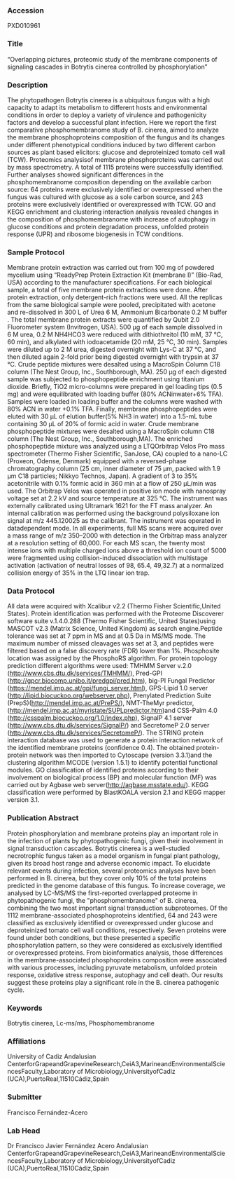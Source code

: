 ### Accession
PXD010961

### Title
“Overlapping pictures, proteomic study of the membrane components of signaling cascades in Botrytis cinerea controlled by phosphorylation”

### Description
The phytopathogen Botrytis cinerea is a ubiquitous fungus with a high capacity to adapt its metabolism to different hosts and environmental conditions in order to deploy a variety of virulence and pathogenicity factors and develop a successful plant infection. Here we report the first comparative phosphomembranome study of B. cinerea, aimed to analyze the membrane phosphoproteins composition of the fungus and its changes under different phenotypical conditions induced by two different carbon sources as plant based elicitors: glucose and deproteinized tomato cell wall (TCW). Proteomics analysisof membrane phosphoproteins was carried out by mass spectrometry. A total of 1115 proteins were successfully identified. Further analyses showed significant differences in the phosphomembranome composition depending on the available carbon source: 64 proteins were exclusively identified or overexpressed when the fungus was cultured with glucose as a sole carbon source, and 243 proteins were exclusively identified or overexpressed with TCW. GO and KEGG enrichment and clustering interaction analysis revealed changes in the composition of phosphomembranome with increase of autophagy in glucose conditions and protein degradation process, unfolded protein response (UPR) and ribosome biogenesis in TCW conditions.

### Sample Protocol
Membrane protein extraction was carried out from 100 mg of powdered mycelium using “ReadyPrep Protein Extraction Kit (membrane I)” (Bio-Rad, USA) according to the manufacturer specifications. For each biological sample, a total of five membrane protein extractions were done. After protein extraction, only detergent-rich fractions were used. All the replicas from the same biological sample were pooled, precipitated with acetone and re-dissolved in 300 L of Urea 6 M, Ammonium Bicarbonate 0.2 M buffer . The total membrane protein extracts were quantified by Qubit 2.0 Fluorometer system (Invitrogen, USA).  500 μg of each sample dissolved in 6 M urea, 0.2 M NH4HCO3 were reduced with dithiothreitol (10 mM, 37 °C, 60 min), and alkylated with iodoacetamide (20 mM, 25 °C, 30 min). Samples were diluted up to 2 M urea, digested overnight with Lys-C at 37 °C, and then diluted again 2-fold prior being digested overnight with trypsin at 37 °C. Crude peptide mixtures were desalted using a MacroSpin Column C18 column (The Nest Group, Inc., Southborough, MA).  250 μg of each digested sample was subjected to phosphopeptide enrichment using titanium dioxide. Briefly, TiO2 micro-columns were prepared in gel loading tips (0.5 mg) and were equilibrated with loading buffer (80% ACNinwater+6% TFA). Samples were loaded in loading buffer and the columns were washed with 80% ACN in water +0.1% TFA. Finally, membrane phosphopeptides were eluted with 30 μL of elution buffer(5% NH3 in water) into a 1.5-mL tube containing 30 μL of 20% of formic acid in water. Crude membrane phosphopeptide mixtures were desalted using a MacroSpin column C18 column (The Nest Group, Inc., Southborough,MA). The enriched phosphopeptide mixture was analyzed using a LTQOrbitrap Velos Pro mass spectrometer (Thermo Fisher Scientific, SanJose, CA) coupled to a nano-LC (Proxeon, Odense, Denmark) equipped with a reversed-phase chromatography column (25 cm, inner diameter of 75 μm, packed with 1.9 μm C18 particles; Nikkyo Technos, Japan). A gradient of 3 to 35% acetonitrile with 0.1% formic acid in 360 min at a flow of 250 μL/min was used. The Orbitrap Velos was operated in positive ion mode with nanospray voltage set at 2.2 kV and source temperature at 325 °C. The instrument was externally calibrated using Ultramark 1621 for the FT mass analyzer. An internal calibration was performed using the background polysiloxane ion signal at m/z 445.120025 as the calibrant. The instrument was operated in datadependent mode. In all experiments, full MS scans were acquired over a mass range of m/z 350–2000 with detection in the Orbitrap mass analyzer at a resolution setting of 60,000. For each MS scan, the twenty most intense ions with multiple charged ions above a threshold ion count of 5000 were fragmented using collision-induced dissociation with multistage activation (activation of neutral losses of 98, 65.4, 49,32.7) at a normalized collision energy of 35% in the LTQ linear ion trap.

### Data Protocol
All data were acquired with Xcalibur v2.2 (Thermo Fisher Scientific,United States). Protein identification was performed with the Proteome Discoverer software suite v.1.4.0.288 (Thermo Fisher Scientific, United States)using MASCOT v2.3 (Matrix Science, United Kingdom) as search engine.Peptide tolerance was set at 7 ppm in MS and at 0.5 Da in MS/MS mode. The maximum number of missed cleavages was set at 3, and peptides were filtered based on a false discovery rate (FDR) lower than 1%. Phosphosite location was assigned by the PhosphoRS algorithm. For protein topology prediction different algorithms were used: TMHMM Server v.2.0 (http://www.cbs.dtu.dk/services/TMHMM/), Pred-GPI (http://gpcr.biocomp.unibo.it/predgpi/pred.htm), big-PI Fungal Predictor (https://mendel.imp.ac.at/gpi/fungi_server.html), GPS-Lipid 1.0 server (http://lipid.biocuckoo.org/webserver.php), Prenylated Prediction Suite (PrepS)(http://mendel.imp.ac.at/PrePS/), NMT-TheMyr predictor,(http://mendel.imp.ac.at/myristate/SUPLpredictor.htm)and CSS-Palm 4.0 (http://csspalm.biocuckoo.org/1.0/index.php), SignalP 4.1 server (http://www.cbs.dtu.dk/services/SignalP/) and SecretomeP 2.0 server (http://www.cbs.dtu.dk/services/SecretomeP/). The STRING protein interaction database was used to generate a protein interaction network of the identified membrane proteins (confidence  0.4). The obtained protein-protein network was then imported to Cytoscape (version 3.3.1)and the clustering algorithm MCODE (version 1.5.1) to identify potential functional modules. GO classification of identified proteins according to their involvement on biological process (BP) and molecular function (MF) was carried out by Agbase web server(http://agbase.msstate.edu/). KEGG classification were performed by BlastKOALA version 2.1 and KEGG mapper version 3.1.

### Publication Abstract
Protein phosphorylation and membrane proteins play an important role in the infection of plants by phytopathogenic fungi, given their involvement in signal transduction cascades. Botrytis cinerea is a well-studied necrotrophic fungus taken as a model organism in fungal plant pathology, given its broad host range and adverse economic impact. To elucidate relevant events during infection, several proteomics analyses have been performed in B. cinerea, but they cover only 10% of the total proteins predicted in the genome database of this fungus. To increase coverage, we analysed by LC-MS/MS the first-reported overlapped proteome in phytopathogenic fungi, the "phosphomembranome" of B. cinerea, combining the two most important signal transduction subproteomes. Of the 1112 membrane-associated phosphoproteins identified, 64 and 243 were classified as exclusively identified or overexpressed under glucose and deproteinized tomato cell wall conditions, respectively. Seven proteins were found under both conditions, but these presented a specific phosphorylation pattern, so they were considered as exclusively identified or overexpressed proteins. From bioinformatics analysis, those differences in the membrane-associated phosphoproteins composition were associated with various processes, including pyruvate metabolism, unfolded protein response, oxidative stress response, autophagy and cell death. Our results suggest these proteins play a significant role in the B. cinerea pathogenic cycle.

### Keywords
Botrytis cinerea, Lc-ms/ms, Phosphomembranome

### Affiliations
University of Cadiz
Andalusian CenterforGrapeandGrapevineResearch,CeiA3,MarineandEnvironmentalSciencesFaculty,Laboratory of Microbiology,UniversityofCadiz (UCA),PuertoReal,11510Cádiz,Spain

### Submitter
Francisco Fernández-Acero

### Lab Head
Dr Francisco Javier Fernández Acero
Andalusian CenterforGrapeandGrapevineResearch,CeiA3,MarineandEnvironmentalSciencesFaculty,Laboratory of Microbiology,UniversityofCadiz (UCA),PuertoReal,11510Cádiz,Spain


